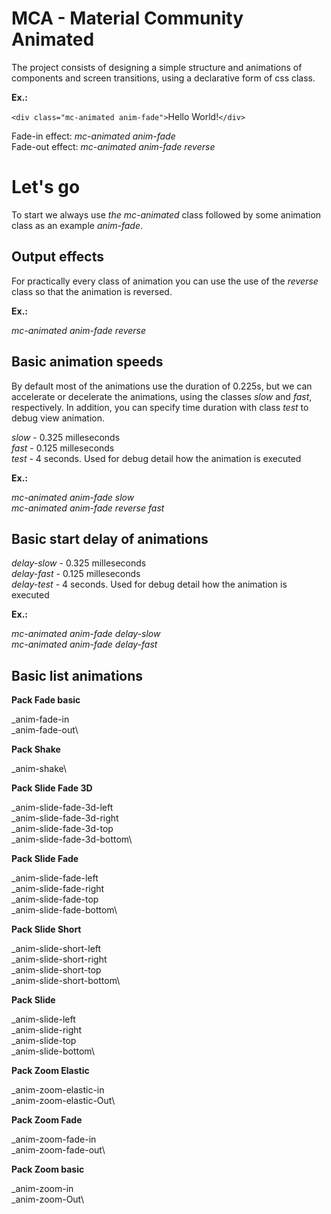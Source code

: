 # MCA - Material Community Animated

The project consists of designing a simple structure and animations of components and screen transitions, using a declarative form of css class.

**Ex.:**

`<div class="mc-animated anim-fade">`Hello World!`</div>`

Fade-in effect: _mc-animated anim-fade_\
Fade-out effect: _mc-animated anim-fade reverse_

# Let's go

To start we always use _the mc-animated_ class followed by some animation class as an example _anim-fade_.

##  Output effects 

For practically every class of animation you can use the use of the _reverse_ class so that the animation is reversed.

**Ex.:**

_mc-animated anim-fade reverse_


## Basic animation speeds

By default most of the animations use the duration of 0.225s, but we can accelerate or decelerate the animations, using the classes _slow_ and _fast_, respectively. In addition, you can specify time duration with class _test_ to debug view animation.

_slow_ - 0.325 milleseconds\
_fast_ - 0.125 milleseconds\
_test_ - 4 seconds. Used for debug detail how the animation is executed

**Ex.:**

_mc-animated anim-fade slow_\
_mc-animated anim-fade reverse fast_

## Basic start delay of animations

_delay-slow_ - 0.325 milleseconds\
_delay-fast_ - 0.125 milleseconds\
_delay-test_ - 4 seconds. Used for debug detail how the animation is executed

**Ex.:**

_mc-animated anim-fade delay-slow_\
_mc-animated anim-fade delay-fast_



## Basic list animations

**Pack Fade basic**

_anim-fade-in\
_anim-fade-out\

**Pack Shake**

_anim-shake\

**Pack Slide Fade 3D**

_anim-slide-fade-3d-left\
_anim-slide-fade-3d-right\
_anim-slide-fade-3d-top\
_anim-slide-fade-3d-bottom\

**Pack Slide Fade**

_anim-slide-fade-left\
_anim-slide-fade-right\
_anim-slide-fade-top\
_anim-slide-fade-bottom\

**Pack Slide Short**

_anim-slide-short-left\
_anim-slide-short-right\
_anim-slide-short-top\
_anim-slide-short-bottom\

**Pack Slide**

_anim-slide-left\
_anim-slide-right\
_anim-slide-top\
_anim-slide-bottom\

**Pack Zoom Elastic**

_anim-zoom-elastic-in\
_anim-zoom-elastic-Out\

**Pack Zoom Fade**

_anim-zoom-fade-in\
_anim-zoom-fade-out\

**Pack Zoom basic**

_anim-zoom-in\
_anim-zoom-Out\
